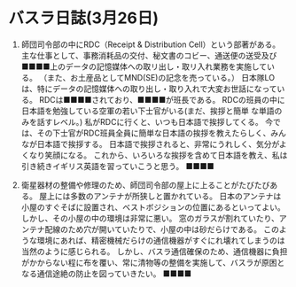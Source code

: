 # バスラ日誌(3月26日)

1. 師団司令部の中にRDC（Receipt & Distribution Cell）という部著がある。
   主な仕事として、事務消耗品の交付、秘文書のコビー、通送便の送受及び■■■■上のデータの記憶媒体への取リ出し・取リ入れ業務を実施している。
   （また、お土産品としてMND(SE)の記念を売っている。）
   日本隊LOは、特にデータの記憶媒体への取り出し・取り入れで大変お世話になっている。
   RDCは■■■■されており、■■■■が班長である。
   RDCの班員の中に日本語を勉強している空軍の若い下士官がいる(まだ、挨拶と簡単
な単語のみを話すレベル。)
    私がRDCに行くと、いつも日本語で挨拶してくる。
    今では、その下士官がRDC班員全員に簡単な日本語の挨拶を教えたらしく、みんなが日本語で挨拶する。
    日本語で挨拶されると、非常にうれしく、気分がよくなり笑顔になる。
    これから、いろいろな挨拶を含めて日本語を教え、私は引き続きイギリス英語を習っていこうと思う。
   ■■■■

2. 衛星器材の整備や修理のため、師団司令部の屋上に上ることがたびたびある。
   屋上には多数のアンテナが所狭しと置かれている。
   日本のアンテナは小屋のすぐそばに設置され、ベストボジションの位置にあるといってよい。
   しかし、その小屋の中の環境は非常に悪い。
   窓のガラスが割れていたり、アンテナ配線のため穴が開いていたりで、小屋の中は砂だらけである。
   このような環境にあれば、精密機械だらけの通信機器がすぐにれ壊れてしまうのは当然のように感じられる。
   しかし、バスラ通信確保のため、通信機器に負担がかからない程に布を覆い、常に清物等の整備を実施して、バスラが原困となる通信途絶の防止を図っていきたい。
   ■■■■
